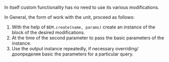 In itself custom functionality has no need to use its various modifications.

In General, the form of work with the unit, proceed as follows:

1. With the help of `BEM.create(name, params)` create an instance of the block of the desired modifications.
2. At the time of the second parameter to pass the basic parameters of the instance.
3. Use the output instance repeatedly, if necessary overriding/доопределяя basic
the parameters for a particular query.
